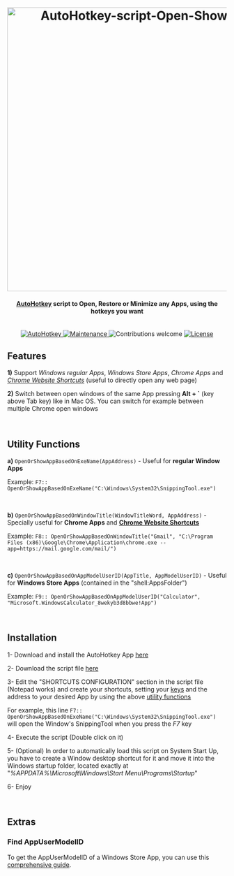 <h1 align="center">
   <img src="https://github.com/JuanmaMenendez/AutoHotkey-script-Open-Show-Apps/raw/master/logo.png" alt="AutoHotkey-script-Open-Show-Apps" width="650px">    
</h1>

<h4 align="center"><a href="https://www.autohotkey.com/" target="_blank">AutoHotkey</a> script to Open, Restore or Minimize any Apps, using the hotkeys you want</h4>
<br /> 

<div align="center">
<a href="https://autohotkey.com"> 
    <img src="https://img.shields.io/badge/AutoHotkey-1.1-blue.svg" alt="AutoHotkey">
</a>
<a href="https://GitHub.com/JuanmaMenendez/AutoHotkey-script-Open-Show-Apps/graphs/commit-activity"> 
    <img src="https://img.shields.io/badge/Maintained%3F-yes-green.svg" alt="Maintenance">
</a>
<img src="https://img.shields.io/badge/contributions-welcome-orange.svg" alt="Contributions welcome">
<a href="https://github.com/JuanmaMenendez/AutoHotkey-script-Open-Show-Apps/blob/master/LICENSE">
<img src="https://img.shields.io/badge/license-MIT-blue.svg" alt="License">
</a>
</div>


## Features

**1)** Support *Windows regular Apps*, *Windows Store Apps*, *Chrome Apps* and [*Chrome Website Shortcuts*](https://www.laptopmag.com/articles/how-to-create-desktop-shortcuts-for-web-pages-using-chrome) (useful to directly open any web page)

**2)** Switch between open windows of the same App pressing **Alt + `** (key above Tab key) like in Mac OS. You can switch for example between multiple Chrome open windows 

<br /> 

## Utility Functions


**a)** `OpenOrShowAppBasedOnExeName(AppAddress)` - Useful for **regular Window Apps**

Example: `F7:: OpenOrShowAppBasedOnExeName("C:\Windows\System32\SnippingTool.exe")`

<br>

**b)** `OpenOrShowAppBasedOnWindowTitle(WindowTitleWord, AppAddress)` - Specially useful for **Chrome Apps** and [**Chrome Website Shortcuts**](https://www.laptopmag.com/articles/how-to-create-desktop-shortcuts-for-web-pages-using-chrome) 

Example: `F8:: OpenOrShowAppBasedOnWindowTitle("Gmail", "C:\Program Files (x86)\Google\Chrome\Application\chrome.exe --app=https://mail.google.com/mail/")`

<br>


**c)** `OpenOrShowAppBasedOnAppModelUserID(AppTitle, AppModelUserID)` - Useful for **Windows Store Apps** (contained in the "shell:AppsFolder\")

Example: `F9:: OpenOrShowAppBasedOnAppModelUserID("Calculator", "Microsoft.WindowsCalculator_8wekyb3d8bbwe!App")`
 
<br /> 

## Installation

1- Download and install the AutoHotkey App [here](https://www.autohotkey.com/)

2- Download the script file [here](https://github.com/JuanmaMenendez/AutoHotkey-script-Open-Show-Apps/releases/latest/download/AutoHotkey-script-Open-Show-Apps.ahk)

3- Edit the "SHORTCUTS CONFIGURATION" section in the script file (Notepad works) and create your shortcuts, setting your [keys](https://autohotkey.com/docs/KeyList.htm) and the address to your desired App by using the above [utility functions](https://github.com/JuanmaMenendez/AutoHotkey-script-Open-Show-Apps#utility-functions)

For example, this line `F7:: OpenOrShowAppBasedOnExeName("C:\Windows\System32\SnippingTool.exe")`  will open the Window's SnippingTool when you press the *F7* key

4- Execute the script (Double click on it)

5- (Optional) In order to automatically load this script on System Start Up, you have to create a Window desktop shortcut for it and move it into the Windows startup folder, located exactly at "*%APPDATA%\Microsoft\Windows\Start Menu\Programs\Startup*"

6- Enjoy

<br /> 

## Extras

### Find AppUserModelID

To get the AppUserModelID of a Windows Store App, you can use this [comprehensive guide](https://jcutrer.com/windows/find-aumid).
